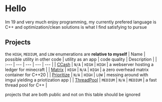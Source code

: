# Hello
Im 19 and very much enjoy programming, my currently prefered language is C++ and optimization/clean solutions is what I find satisfying to pursue

## Projects
the `HIGH`, `MEDIUM`, and `LOW` enumerations are **relative to myself**
| Name | possible utility in other code | utility as an app | code quality | Description | 
| :--- | --- | --- | --- | --- |
| [CCash](https://github.com/EntireTwix/CCash) | `N/A` | `HIGH` | `HIGH` | a webserver hosting a ledger for minecraft |
| [Matrix](https://github.com/EntireTwix/Matrix) | `HIGH` | `N/A` | `HIGH` | a zero overhead matrix container for C++20 |
| [Prioritize](https://github.com/EntireTwix/Prioritize) | `N/A` | `HIGH` | `LOW` | messing around with imgui yielding a priotization app |
| [ThreadPool](https://github.com/EntireTwix/ThreadPool) | `MEDIUM` | `N/A` | `MEDIUM` | a fast thread pool for C++ |

projects that are both public and not on this table should be ignored
